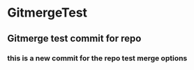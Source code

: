 # GitmergeTest 
## Gitmerge test commit for repo
### this is a new commit for the repo test merge options
